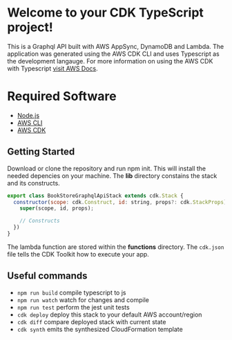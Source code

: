 # Welcome to your CDK TypeScript project!

This is a Graphql API built with AWS AppSync, DynamoDB and Lambda. The application was generated using the AWS CDK CLI and uses Typescript as the development langauge. For more information on using the AWS CDK with Typescript [visit AWS Docs](https://docs.aws.amazon.com/cdk/latest/guide/work-with-cdk-typescript.html).

# Required Software
 * [Node.js](https://nodejs.org/en/)
 * [AWS CLI](https://aws.amazon.com/cli/)
 * [AWS CDK](https://docs.aws.amazon.com/cdk/latest/guide/cli.html)


## Getting Started
Download or clone the repository and run npm init. This will install the needed depencies on your machine. The **lib** directory constains the stack and its constructs.
```javascript
export class BookStoreGraphqlApiStack extends cdk.Stack {
  constructor(scope: cdk.Construct, id: string, props?: cdk.StackProps) {
    super(scope, id, props);

    // Constructs
  })
}

```


The lambda function are stored within the **functions** directory. The `cdk.json` file tells the CDK Toolkit how to execute your app.

## Useful commands

 * `npm run build`   compile typescript to js
 * `npm run watch`   watch for changes and compile
 * `npm run test`    perform the jest unit tests
 * `cdk deploy`      deploy this stack to your default AWS account/region
 * `cdk diff`        compare deployed stack with current state
 * `cdk synth`       emits the synthesized CloudFormation template
